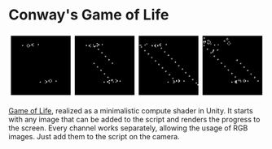 # Conway's Game of Life
![alt text](overview.png)

[Game of Life](https://en.wikipedia.org/wiki/Conway%27s_Game_of_Life), realized as a minimalistic compute shader in Unity. It starts with any image that can be added to the script and renders the progress to the screen. Every channel works separately, allowing the usage of RGB images. Just add them to the script on the camera.
